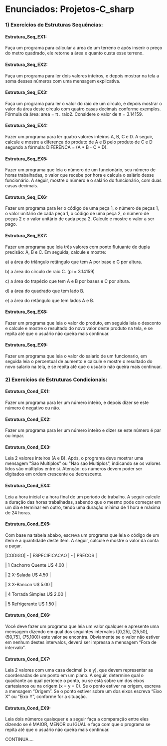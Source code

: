 # Enunciados: Projetos-C_sharp
<p>
 <h3>1) Exercícios de Estruturas Sequências:</h3>
<p>
 <h4>Estrutura_Seq_EX1:</h4> Faça um programa para cálcular a área de um terreno e após inserir o preço do metro quadrado, ele retorne  a área e quanto custa esse terreno.
<p>
 <h4>Estrutura_Seq_EX2:</h4> Faça um programa para ler dois valores inteiros, e depois mostrar na tela a soma desses números com uma mensagem explicativa.
<p>
 <h4>Estrutura_Seq_EX3:</h4> Faça um programa para ler o valor do raio de um círculo, e depois mostrar o valor da área deste círculo com quatro casas decimais conforme exemplos. Fórmula da área: area = π . raio2. Considere o valor de π = 3.14159. 
<p>
 <h4>Estrutura_Seq_EX4:</h4> Fazer um programa para ler quatro valores inteiros A, B, C e D. A seguir, calcule e mostre a diferença do produto de A e B pelo produto de C e D segundo a fórmula: DIFERENCA = (A * B - C * D). 
<p>
 <h4>Estrutura_Seq_EX5:</h4> Fazer um programa que leia o número de um funcionário, seu número de horas trabalhadas, o valor que recebe por hora e calcula o salário desse funcionário. A seguir, mostre o número e o salário do funcionário, com duas casas decimais. 
<p>
 <h4>Estrutura_Seq_EX6:</h4> Fazer um programa para ler o código de uma peça 1, o número de peças 1, o valor unitário de cada peça 1, o código de uma peça 2, o número de peças 2 e o valor unitário de cada peça 2. Calcule e mostre o valor a ser pago. 
<p>
 <h4>Estrutura_Seq_EX7:</h4> Fazer um programa que leia três valores com ponto flutuante de dupla precisão: A, B e C. Em seguida, calcule e mostre:
<p> 
 a) a área do triângulo retângulo que tem A por base e C por altura.<p>
 b) a área do círculo de raio C. (pi = 3.14159)<p>
 c) a área do trapézio que tem A e B por bases e C por altura.<p>
 d) a área do quadrado que tem lado B.<p> 
 e) a área do retângulo que tem lados A e B. 
<p>
<h4>Estrutura_Seq_EX8:</h4> Fazer um programa que leia o valor do produto, em seguida leia o desconto e calcule e mostre o resultado do novo valor deste produto na tela, e se repita até que o usuário não queira mais continuar.
<p> 
<h4>Estrutura_Seq_EX9:</h4> Fazer um programa que leia o valor do salario de um funcionario, em seguida leia o percentual de aumento e calcule e mostre o resultado do novo salario na tela, e se repita até que o usuário não queira mais continuar.
<p> 
<p>
<p>
<p>
<p>
 <h3>2) Exercícios de Estruturas Condicionais:</h3>
<p>
 <h4>Estrutura_Cond_EX1:</h4> Fazer um programa para ler um número inteiro, e depois dizer se este número é negativo ou não.
<p>
<p>
 <h4>Estrutura_Cond_EX2:</h4> Fazer um programa para ler um número inteiro e dizer se este número é par ou ímpar.
<p>
<p>
 <h4>Estrutura_Cond_EX3:</h4> Leia 2 valores inteiros (A e B). Após, o programa deve mostrar uma mensagem "Sao Multiplos" ou "Nao sao Multiplos", indicando se os valores lidos são múltiplos entre si. Atenção: os números devem poder ser digitados em ordem crescente ou decrescente.
<p>
<p>
 <h4>Estrutura_Cond_EX4:</h4> Leia a hora inicial e a hora final de um período de trabalho. A seguir calcule a duração das horas trabalhadas, sabendo que o mesmo pode começar em um dia e terminar em outro, tendo uma duração mínima de 1 hora e máxima de 24 horas.
<p>
 <h4>Estrutura_Cond_EX5:</h4> Com base na tabela abaixo, escreva um programa que leia o código de um item e a quantidade deste item. A seguir, calcule e mostre o valor da conta a pagar.
<p>
<p>|CODIGO| - | ESPECIFICACAO | - | PRECOS |
<p>| 1         Cachorro Quente     U$ 4.00 |
<p>| 2         X-Salada            U$ 4.50 |
<p>| 3         X-Bancon            U$ 5.00 |
<p>| 4         Torrada Simples     U$ 2.00 |
<p>| 5         Refrigerante        U$ 1.50 |
<p>
 <h4>Estrutura_Cond_EX6:</h4> Você deve fazer um programa que leia um valor qualquer e apresente uma mensagem dizendo em qual dos seguintes intervalos ([0,25], (25,50], (50,75], (75,100]) este valor se encontra. Obviamente se o valor não estiver em nenhum destes intervalos, deverá ser impressa a mensagem “Fora de intervalo”.
<p>
 <h4>Estrutura_Cond_EX7:</h4> Leia 2 valores com uma casa decimal (x e y), que devem representar as coordenadas de um ponto em um plano. A seguir, determine qual o quadrante ao qual pertence o ponto, ou se está sobre um dos eixos cartesianos ou na origem (x = y = 0). Se o ponto estiver na origem, escreva a mensagem “Origem”. Se o ponto estiver sobre um dos eixos escreva “Eixo X” ou “Eixo Y”, conforme for a 
situação.
<p>
<p>
<p>
<p>
<p>
<p>
<p>
<h4>Estrutura_Cond_EX9:</h4> Leia dois números quaisquer e a seguir faça a comparação entre eles dizendo se é MAIOR, MENOR ou IGUAL e faça com que o programa se repita até que o usuário não queira mais continuar.
<p>
<p>
<p>
<p>
<p>
CONTINUA....